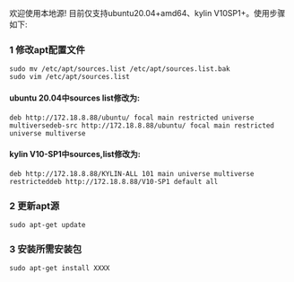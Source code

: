 



欢迎使用本地源!
目前仅支持ubuntu20.04+amd64、kylin V10SP1+。使用步骤如下:

### 1 修改apt配置文件
```
sudo mv /etc/apt/sources.list /etc/apt/sources.list.bak
sudo vim /etc/apt/sources.list
```

#### ubuntu 20.04中sources list修改为:

```
deb http://172.18.8.88/ubuntu/ focal main restricted universe multiversedeb-src http://172.18.8.88/ubuntu/ focal main restricted universe multiverse
```



#### kylin V10-SP1中sources,list修改为:

```
deb http://172.18.8.88/KYLIN-ALL 101 main universe multiverse restricteddeb http://172.18.8.88/V10-SP1 default all
```





### 2 更新apt源
```
sudo apt-get update
```





### 3 安装所需安装包
```
sudo apt-get install XXXX
```

